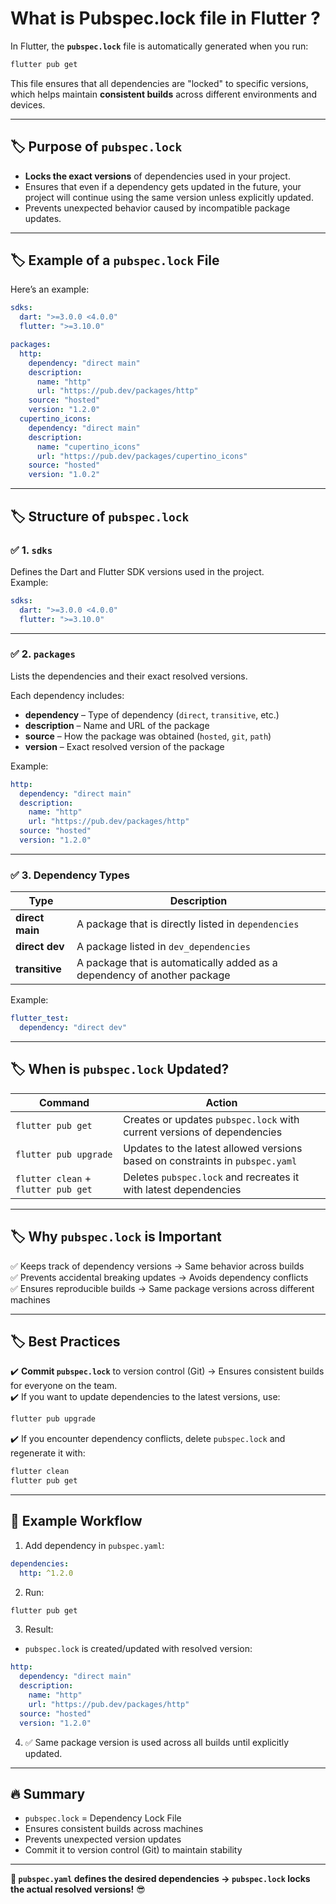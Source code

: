 # What is Pubspec.lock file in Flutter ?

In Flutter, the **`pubspec.lock`** file is automatically generated when you run:  
```bash
flutter pub get
```

This file ensures that all dependencies are "locked" to specific versions, which helps maintain **consistent builds** across different environments and devices.

---

## 🏷️ **Purpose of `pubspec.lock`**
- **Locks the exact versions** of dependencies used in your project.  
- Ensures that even if a dependency gets updated in the future, your project will continue using the same version unless explicitly updated.  
- Prevents unexpected behavior caused by incompatible package updates.  

---

## 🏷️ **Example of a `pubspec.lock` File**
Here’s an example:

```yaml
sdks:
  dart: ">=3.0.0 <4.0.0"
  flutter: ">=3.10.0"

packages:
  http:
    dependency: "direct main"
    description:
      name: "http"
      url: "https://pub.dev/packages/http"
    source: "hosted"
    version: "1.2.0"
  cupertino_icons:
    dependency: "direct main"
    description:
      name: "cupertino_icons"
      url: "https://pub.dev/packages/cupertino_icons"
    source: "hosted"
    version: "1.0.2"
```

---

## 🏷️ **Structure of `pubspec.lock`**
### ✅ **1. `sdks`**  
Defines the Dart and Flutter SDK versions used in the project.  
Example:
```yaml
sdks:
  dart: ">=3.0.0 <4.0.0"
  flutter: ">=3.10.0"
```

---

### ✅ **2. `packages`**  
Lists the dependencies and their exact resolved versions.  

Each dependency includes:
- **dependency** – Type of dependency (`direct`, `transitive`, etc.)  
- **description** – Name and URL of the package  
- **source** – How the package was obtained (`hosted`, `git`, `path`)  
- **version** – Exact resolved version of the package  

Example:
```yaml
http:
  dependency: "direct main"
  description:
    name: "http"
    url: "https://pub.dev/packages/http"
  source: "hosted"
  version: "1.2.0"
```

---

### ✅ **3. Dependency Types**  
| Type | Description |
|-------|-------------|
| **direct main** | A package that is directly listed in `dependencies` |
| **direct dev** | A package listed in `dev_dependencies` |
| **transitive** | A package that is automatically added as a dependency of another package |

Example:
```yaml
flutter_test:
  dependency: "direct dev"
```

---

## 🏷️ **When is `pubspec.lock` Updated?**  
| Command | Action |
|---------|--------|
| `flutter pub get` | Creates or updates `pubspec.lock` with current versions of dependencies |
| `flutter pub upgrade` | Updates to the latest allowed versions based on constraints in `pubspec.yaml` |
| `flutter clean` + `flutter pub get` | Deletes `pubspec.lock` and recreates it with latest dependencies |

---

## 🏷️ **Why `pubspec.lock` is Important**  
✅ Keeps track of dependency versions → Same behavior across builds  
✅ Prevents accidental breaking updates → Avoids dependency conflicts  
✅ Ensures reproducible builds → Same package versions across different machines  

---

## 🏷️ **Best Practices**  
✔️ **Commit `pubspec.lock`** to version control (Git) → Ensures consistent builds for everyone on the team.  
✔️ If you want to update dependencies to the latest versions, use:  
```bash
flutter pub upgrade
```
✔️ If you encounter dependency conflicts, delete `pubspec.lock` and regenerate it with:  
```bash
flutter clean
flutter pub get
```

---

## 🚀 **Example Workflow**  
1. Add dependency in `pubspec.yaml`:  
```yaml
dependencies:
  http: ^1.2.0
```

2. Run:  
```bash
flutter pub get
```

3. Result:  
- `pubspec.lock` is created/updated with resolved version:  
```yaml
http:
  dependency: "direct main"
  description:
    name: "http"
    url: "https://pub.dev/packages/http"
  source: "hosted"
  version: "1.2.0"
```

4. ✅ Same package version is used across all builds until explicitly updated.  

---

## 🔥 **Summary**  
- `pubspec.lock` = Dependency Lock File  
- Ensures consistent builds across machines  
- Prevents unexpected version updates  
- Commit it to version control (Git) to maintain stability  

---

**🔑 `pubspec.yaml` defines the desired dependencies → `pubspec.lock` locks the actual resolved versions!** 😎